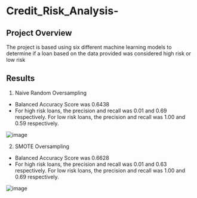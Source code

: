 # Credit_Risk_Analysis-

## Project Overview

The project is based using six different machine learning models to determine if a loan based on the data provided was considered high risk or low risk

## Results

1) Naive Random Oversampling

- Balanced Accuracy Score was 0.6438
- For high risk loans, the precision and recall was 0.01 and 0.69 respectively. For low risk loans, the precision and recall was 1.00 and 0.59 respectively.

![image](https://github.com/Dibarra11/Credit_Risk_Analysis-/blob/02c021d4d9bd02074ba78b42ef579642514f0f5e/Naive%20Random%20Oversampling.png)

2) SMOTE Oversampling

- Balanced Accuracy Score was 0.6628
- For high risk loans, the precision and recall was 0.01 and 0.63 respectively. For low risk loans, the precision and recall was 1.00 and 0.69 respectively.

![image]()
